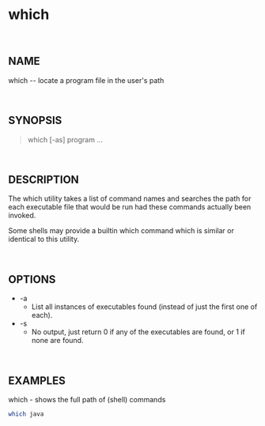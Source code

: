 # which

<br>

## NAME

which -- locate a program file in the user's path

<br>

## SYNOPSIS

> which [-as] program ...

<br>

## DESCRIPTION

The which utility takes a list of command names and searches the path for each executable file that would be run had these commands actually been invoked.

Some shells may provide a builtin which command which is similar or identical to this utility.

<br>

## OPTIONS

* -a
  * List all instances of executables found (instead of just the first one of each).
* -s
  * No output, just return 0 if any of the executables are found, or 1 if none are found.

<br>

## EXAMPLES

which - shows the full path of (shell) commands

```bash
which java
```

